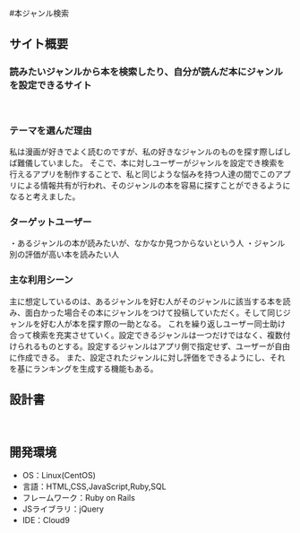 #本ジャンル検索
​
## サイト概要
### 読みたいジャンルから本を検索したり、自分が読んだ本にジャンルを設定できるサイト
​
### テーマを選んだ理由
私は漫画が好きでよく読むのですが、私の好きなジャンルのものを探す際しばしば難儀していました。
そこで、本に対しユーザーがジャンルを設定でき検索を行えるアプリを制作することで、私と同じような悩みを持つ人達の間でこのアプリによる情報共有が行われ、そのジャンルの本を容易に探すことができるようになると考えました。

### ターゲットユーザー 
・あるジャンルの本が読みたいが、なかなか見つからないという人
    ・ジャンル別の評価が高い本を読みたい人
​
### 主な利用シーン
主に想定しているのは、あるジャンルを好む人がそのジャンルに該当する本を読み、面白かった場合その本にジャンルをつけて投稿していただく。そして同じジャンルを好む人が本を探す際の一助となる。
これを繰り返しユーザー同士助け合って検索を充実させていく。設定できるジャンルは一つだけではなく、複数付けられるものとする。設定するジャンルはアプリ側で指定せず、ユーザーが自由に作成できる。
また、設定されたジャンルに対し評価をできるようにし、それを基にランキングを生成する機能もある。
​
## 設計書
​
## 開発環境
- OS：Linux(CentOS)
- 言語：HTML,CSS,JavaScript,Ruby,SQL
- フレームワーク：Ruby on Rails
- JSライブラリ：jQuery
- IDE：Cloud9
​